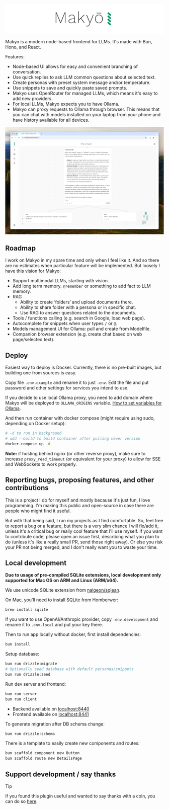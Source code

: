 ![Makyo](.github/banner.svg)

Makyo is a modern node-based frontend for LLMs. It's made with Bun, Hono, and React.

Features:
* Node-based UI allows for easy and convenient branching of conversation.
* Use quick replies to ask LLM common questions about selected text.
* Create personas with preset system message and/or temperature.
* Use snippets to save and quickly paste saved prompts.
* Makyo uses OpenRouter for managed LLMs, which means it's easy to add new providers.
* For local LLMs, Makyo expects you to have Ollama.
* Makyo can proxy requests to Ollama through browser. This means that you can chat with models installed on your laptop from your phone and have history available for all devices.

![Screenshot of the UI](.github/screenshot.png)


## Roadmap

I work on Makyo in my spare time and only when I feel like it. And so there are no estimates when particular feature will be implemented. But loosely I have this vision for Makyo:

- Support multimodal LLMs, starting with vision.
- Add long term memory. `@remember` or something to add fact to LLM memory.
- RAG
    - Ability to create ‘folders’ and upload documents there.
    - Ability to share folder with a persona or in specific chat.
    - Use RAG to answer questions related to the documents.
- Tools / functions calling (e.g. search in Google, load web page).
- Autocomplete for snippets when user types `/` or `@`.
- Models management UI for Ollama: pull and create from Modelfile.
- Companion browser extension (e.g. create chat based on web page/selected text).

## Deploy

Easiest way to deploy is Docker. Currently, there is no pre-built images, but building one from sources is easy.

Copy file `.env.example` and rename it to just `.env`. Edit the file and put password and other settings for services you intend to use.

If you decide to use local Ollama proxy, you need to add domain where Makyo will be deployed to `OLLAMA_ORIGINS` variable. [How to set variables for Ollama](https://github.com/ollama/ollama/blob/main/docs/faq.md#how-do-i-configure-ollama-server).

And then run container with docker compose (might require using sudo, depending on Docker setup):

```bash
# -d to run in background
# add --build to build container after pulling newer version
docker-compose up -d
```

**Note:** if hosting behind nginx (or other reverse proxy), make sure to increase `proxy_read_timeout` (or equivalent for your proxy) to allow for SSE and WebSockets to work properly.

## Reporting bugs, proposing features, and other contributions

This is a project I do for myself and mostly because it's just fun, I love programming. I'm making this public and open-source in case there are people who might find it useful.

But with that being said, I run my projects as I find comfortable. So, feel free to report a bug or a feature, but there is a very slim chance I will fix/add it, unless it's a critical bug or really cool feature that I'll use myself. If you want to contribute code, please open an issue first, describing what you plan to do (unless it's like a really small PR, send those right away). Or else you risk your PR not being merged, and I don't really want you to waste your time.


## Local development

**Due to usage of pre-compiled SQLite extensions, local development only supported for Mac OS on ARM and Linux (ARM/x64).**

We use unicode SQLite extension from [nalgeon/sqlean](https://github.com/nalgeon/sqlean).

On Mac, you'll need to install SQLite from Homberwer:

```bash
brew install sqlite
```

If you want to use OpenAI/Anthropic provider, copy `.env.development` and rename it to `.env.local` and put your key there.

Then to run app locally without docker, first install dependencies:

```bash
bun install
```

Setup database:

```bash
bun run drizzle:migrate
# Optionally seed database with default personas/snippets
bun run drizzle:seed
```

Run dev server and frontend:

```bash
bun run server
bun run client
```

* Backend available on [localhost:8440](http://localhost:8440)
* Frontend available on [localhost:8441](http://localhost:8441)

To generate migration after DB schema change:

```bash
bun run drizzle:schema
```

There is a template to easily create new components and routes:

```bash
bun scaffold component new Button
bun scaffold route new DetailsPage
```

## Support development / say thanks

> [!TIP]
> If you found this plugin useful and wanted to say thanks with a coin, you can do so [here](https://sinja.io/support).
